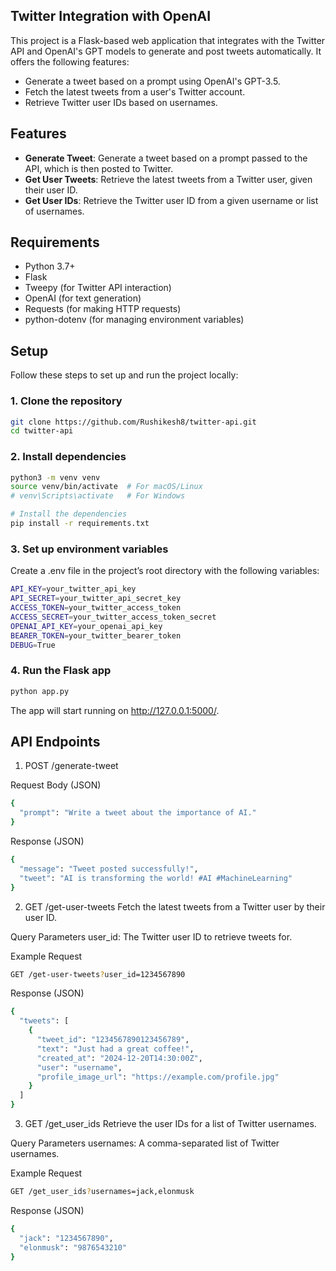 ## Twitter Integration with OpenAI

This project is a Flask-based web application that integrates with the Twitter API and OpenAI's GPT models to generate and post tweets automatically. It offers the following features:

- Generate a tweet based on a prompt using OpenAI's GPT-3.5.
- Fetch the latest tweets from a user's Twitter account.
- Retrieve Twitter user IDs based on usernames.

## Features

- **Generate Tweet**: Generate a tweet based on a prompt passed to the API, which is then posted to Twitter.
- **Get User Tweets**: Retrieve the latest tweets from a Twitter user, given their user ID.
- **Get User IDs**: Retrieve the Twitter user ID from a given username or list of usernames.

## Requirements

- Python 3.7+
- Flask
- Tweepy (for Twitter API interaction)
- OpenAI (for text generation)
- Requests (for making HTTP requests)
- python-dotenv (for managing environment variables)

## Setup

Follow these steps to set up and run the project locally:

### 1. Clone the repository

```bash
git clone https://github.com/Rushikesh8/twitter-api.git
cd twitter-api
```

### 2. Install dependencies

```bash
python3 -m venv venv
source venv/bin/activate  # For macOS/Linux
# venv\Scripts\activate   # For Windows

# Install the dependencies
pip install -r requirements.txt
```

### 3. Set up environment variables
Create a .env file in the project’s root directory with the following variables:
```bash
API_KEY=your_twitter_api_key
API_SECRET=your_twitter_api_secret_key
ACCESS_TOKEN=your_twitter_access_token
ACCESS_SECRET=your_twitter_access_token_secret
OPENAI_API_KEY=your_openai_api_key
BEARER_TOKEN=your_twitter_bearer_token
DEBUG=True 
```

### 4. Run the Flask app
```bash
python app.py
```
The app will start running on http://127.0.0.1:5000/.


## API Endpoints

1. POST /generate-tweet

Request Body (JSON)

```bash
{
  "prompt": "Write a tweet about the importance of AI."
}
```
Response (JSON)

```bash 
{
  "message": "Tweet posted successfully!",
  "tweet": "AI is transforming the world! #AI #MachineLearning"
}
```

2. GET /get-user-tweets
Fetch the latest tweets from a Twitter user by their user ID.

Query Parameters
user_id: The Twitter user ID to retrieve tweets for.

Example Request

```bash
GET /get-user-tweets?user_id=1234567890
```

Response (JSON)

```bash 
{
  "tweets": [
    {
      "tweet_id": "1234567890123456789",
      "text": "Just had a great coffee!",
      "created_at": "2024-12-20T14:30:00Z",
      "user": "username",
      "profile_image_url": "https://example.com/profile.jpg"
    }
  ]
}
```

3. GET /get_user_ids
Retrieve the user IDs for a list of Twitter usernames.

Query Parameters
usernames: A comma-separated list of Twitter usernames.

Example Request

```bash
GET /get_user_ids?usernames=jack,elonmusk
```

Response (JSON)

```bash 
{
  "jack": "1234567890",
  "elonmusk": "9876543210"
}
```



